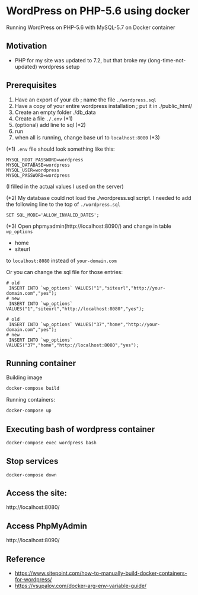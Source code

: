 # WordPress on PHP-5.6 using docker

Running WordPress on PHP-5.6 with MySQL-5.7 on Docker container

## Motivation

- PHP for my site was updated to 7.2, but that broke my (long-time-not-updated) wordpress setup

## Prerequisites
1) Have an export of your db ; name the file `./wordpress.sql`
2) Have a copy of your entire wordpress installation ; put it in ./public_html/
3) Create an empty folder ./db_data
4) Create a file `./.env` (*1)
5) (optional) add line to sql (*2)
6) run
7) when all is running, change base url to `localhost:8080` (*3)

(*1) `.env` file should look something like this:
```
MYSQL_ROOT_PASSWORD=wordpress
MYSQL_DATABASE=wordpress
MYSQL_USER=wordpress
MYSQL_PASSWORD=wordpress
```
(I filled in the actual values I used on the server)


(*2) My database could not load the ./wordpress.sql script. I needed to add the following line to the top of `./wordpress.sql`
```
SET SQL_MODE='ALLOW_INVALID_DATES';
```

(*3) Open phpmyadmin(http://localhost:8090/) and change in table `wp_options`
* home
* siteurl

to `localhost:8080` instead of `your-domain.com`

Or you can change the sql file for those entries:
```
# old
 INSERT INTO `wp_options` VALUES("1","siteurl","http://your-domain.com","yes");
# new
 INSERT INTO `wp_options` VALUES("1","siteurl","http://localhost:8080","yes");

# old
 INSERT INTO `wp_options` VALUES("37","home","http://your-domain.com","yes");
# new
 INSERT INTO `wp_options` VALUES("37","home","http://localhost:8080","yes");
```


## Running container
Building image
```sh
docker-compose build
```

Running containers:
```sh
docker-compose up
```

## Executing bash of wordpress container
```sh
docker-compose exec wordpress bash
```


## Stop services
`docker-compose down`


## Access the site:

http://localhost:8080/

## Access PhpMyAdmin

http://localhost:8090/

## Reference

- https://www.sitepoint.com/how-to-manually-build-docker-containers-for-wordpress/
- https://vsupalov.com/docker-arg-env-variable-guide/
